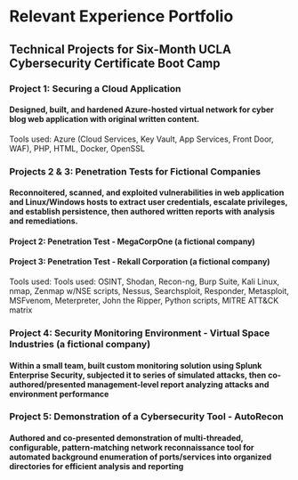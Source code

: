 # Relevant Experience Portfolio
## Technical Projects for Six-Month UCLA Cybersecurity Certificate Boot Camp
### Project 1: Securing a Cloud Application
#### Designed, built, and hardened Azure-hosted virtual network for cyber blog web application with original written content.
Tools used: Azure (Cloud Services, Key Vault, App Services, Front Door, WAF), PHP, HTML, Docker, OpenSSL
### Projects 2 & 3: Penetration Tests for Fictional Companies
#### Reconnoitered, scanned, and exploited vulnerabilities in web application and Linux/Windows hosts to extract user credentials, escalate privileges, and establish persistence, then authored written reports with analysis and remediations.
#### Project 2: Penetration Test - MegaCorpOne (a fictional company)
#### Project 3: Penetration Test - Rekall Corporation (a fictional company)
Tools used: Tools used: OSINT, Shodan, Recon-ng, Burp Suite, Kali Linux, nmap, Zenmap w/NSE scripts, Nessus, Searchsploit, Responder, Metasploit, MSFvenom, Meterpreter, John the Ripper, Python scripts, MITRE ATT&CK matrix
### Project 4: Security Monitoring Environment - Virtual Space Industries (a fictional company)
#### Within a small team, built custom monitoring solution using Splunk Enterprise Security, subjected it to series of simulated attacks, then co-authored/presented management-level report analyzing attacks and environment performance
### Project 5: Demonstration of a Cybersecurity Tool - AutoRecon
#### Authored and co-presented demonstration of multi-threaded, configurable, pattern-matching network reconnaissance tool for automated background enumeration of ports/services into organized directories for efficient analysis and reporting
